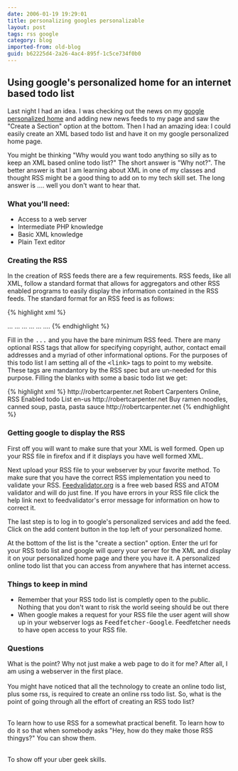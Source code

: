 ```yaml
---
date: 2006-01-19 19:29:01
title: personalizing googles personalizable
layout: post
tags: rss google
category: blog
imported-from: old-blog
guid: b62225d4-2a26-4ac4-895f-1c5ce734f0b0
---
```



<h2>Using google's personalized home for an internet based todo list</h2>
<p>
Last night I had an idea.  I was checking out the news on my <a href="http://google.com/">google personalized home</a> and adding new news feeds to my page and saw the "Create a Section" option at the bottom.  Then I had an amazing idea: I could easily create an XML based todo list and have it on my google personalized home page.
</p>
<p>
You might be thinking "Why would you want todo anything so silly as to keep an XML based online todo list?"  The short answer is "Why not?".  The better answer is that I am learning about XML in one of my classes and thought RSS might be a good thing to add on to my tech skill set. The long answer is .... well you don't want to hear that.
</p>

<h3>What you'll need:</h3>
<ul>
  <li>Access to a web server</li>
  <li>Intermediate PHP knowledge</li>
  <li>Basic XML knowledge</li>
  <li>Plain Text editor</li>
</ul>
<h3>Creating the RSS</h3>
<p>In the creation of RSS feeds there are a few requirements.  RSS feeds, like all XML, follow a standard format that allows for aggregators and other RSS enabled programs to easily display the information contained in the RSS feeds. The standard format for an RSS feed is as follows:</p>

{% highlight xml %}
<?xml version="1.0" encoding="ISO-8859-1"?>
<rss version="2.0">
<channel>
  <title>...</title>
  <link>...</link>
  <description>...</description>
  <language>...</language>
  <item>
    <title>...</title>
    <link>...</link>
    <description>...</description>
  </item>
  <item>
    ....
  </item>
</channel>
</rss>
{% endhighlight %}

<p>
Fill in the <tt>...</tt> and you have the bare minimum RSS feed. There are many optional RSS tags that allow for specifying copyright, author, contact email addresses and a myriad of other informational options.  For the purposes of this todo list I am setting all of the <tt>&lt;link&gt;</tt> tags to point to my website.  These tags are mandantory by the RSS spec but are un-needed for this purpose. Filling the blanks with some a basic todo list we get:
</p>
{% highlight xml %}
<?xml version="1.0" encoding="ISO-8859-1"?>
  <rss version="2.0">
  <channel>
    <title>todo list :</title>
    <link>http://robertcarpenter.net</link>
    <description>Robert Carpenters Online, RSS Enabled todo List</description>
    <language>en-us</language>
    <item>
      <title>Go to Walmart</title>
      <link>http://robertcarpenter.net</link>
      <description>Buy ramen noodles, canned soup, pasta, pasta sauce</description>
    </item>
    <item>
      <title>Make packing list for trip to denver</title>
      <link>http://robertcarpenter.net</link>
      <description></description>
    </item>
  </channel>
</rss>
{% endhighlight %}
<br>
<h3>Getting google to display the RSS</h3>
<p>First off you will want to make sure that your XML is well formed.  Open up your RSS file in firefox and if it displays you have well formed XML.</p>
<p>Next upload your RSS file to your webserver by your favorite method.  To make sure that you have the correct RSS implementation you need to validate your RSS.  <a href="http://feedvalidator.org/">Feedvalidator.org</a> is a free web based RSS and ATOM validator and will do just fine.  If you have errors in your RSS file click the help link next to feedvalidator's error message for information on how to correct it.</p>
<p>The last step is to log in to google's personalized services and add the feed.  Click on the add content button in the top left of your personalized home.</p>
<p>At the bottom of the list is the "create a section" option.  Enter the url for your RSS todo list and google will query your server for the XML and display it on your personalized home page and there you have it.  A personalized online todo list that you can access from anywhere that has internet access.</p>
<h3>Things to keep in mind</h3>
<ul>
<li>Remember that your RSS todo list is completly open to the public.  Nothing that you don't want to risk the world seeing should be out there</li>
<li>When google makes a request for your RSS file the user agent will show up in your webserver logs as <tt>Feedfetcher-Google</tt>.  Feedfetcher needs to have open access to your RSS file.</li>
</ul>
<h3>Questions</h3>
What is the point? Why not just make a web page to do it for me? After all, I am using a webserver in the first place.<br><br>
You might have noticed that all the technology to create an online todo list, plus some rss, is required to create an online rss todo list.  So, what is the point of going through all the effort of creating an RSS todo list?  <br><br>

To learn how to use RSS for a somewhat practical benefit.  To learn how to do it so that when somebody asks "Hey, how do they make those RSS thingys?" You can show them.<br><br>

To show off your uber geek skills.<br>


<br><br>
